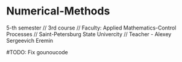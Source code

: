 # Numerical-Methods
5-th semester // 3rd course // Faculty: Applied Mathematics-Control Processes // Saint-Petersburg State Univercity // Teacher - Alexey Sergeevich Eremin

#TODO:
Fix gounoucode
